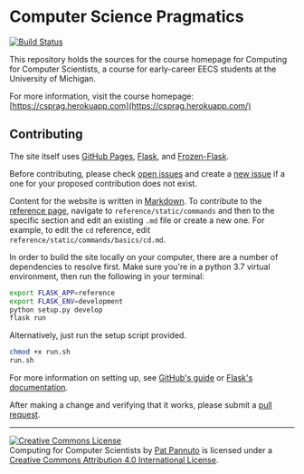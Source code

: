 # Computer Science Pragmatics

[![Build Status](https://travis-ci.org/csprag/reference.svg?branch=master)](https://travis-ci.org/csprag/reference)

This repository holds the sources for the course homepage for Computing for Computer Scientists,
a course for early-career EECS students at the University of Michigan.

For more information, visit the course homepage: [https://csprag.herokuapp.com](https://csprag.herokuapp.com/)

## Contributing

The site itself uses [GitHub Pages][], [Flask][], and [Frozen-Flask][].

Before contributing, please check [open issues][] and create a [new issue][] if a one for your proposed contribution does not exist.

Content for the website is written in [Markdown][].
To contribute to the [reference page][], navigate to `reference/static/commands` and then to the specific section and edit an existing `.md` file or create a new one.
For example, to edit the `cd` reference, edit `reference/static/commands/basics/cd.md`.

In order to build the site locally on your computer, there are a number of dependencies to resolve first.
Make sure you're in a python 3.7 virtual environment, then run the following in your terminal:

```bash
export FLASK_APP=reference
export FLASK_ENV=development
python setup.py develop
flask run
```

Alternatively, just run the setup script provided.

```bash
chmod +x run.sh
run.sh
```

For more information on setting up, see [GitHub's guide][gh docs] or [Flask's documentation][flask docs].

After making a change and verifying that it works, please submit a [pull request][].

---------------------

<a rel="license" href="http://creativecommons.org/licenses/by/4.0/"><img alt="Creative Commons License" style="border-width:0" src="https://i.creativecommons.org/l/by/4.0/88x31.png" /></a><br /><span xmlns:dct="http://purl.org/dc/terms/" property="dct:title">Computing for Computer Scientists</span> by <a xmlns:cc="http://creativecommons.org/ns#" href="http://patpannuto.com" property="cc:attributionName" rel="cc:attributionURL">Pat Pannuto</a> is licensed under a <a rel="license" href="http://creativecommons.org/licenses/by/4.0/">Creative Commons Attribution 4.0 International License</a>.


[GitHub Pages]: https://pages.github.com/
[Flask]: http://flask.pocoo.org/
[Frozen-Flask]: https://flask-flatpages.readthedocs.io/en/latest/
[open issues]: https://github.com/c4cs/c4cs.github.io/issues
[new issue]: https://github.com/c4cs/c4cs.github.io/issues/new
[Markdown]: http://daringfireball.net/projects/markdown/
[reference page]: https://csprag.github.io/reference
[gh docs]:https://help.github.com/articles/using-jekyll-with-pages/
[flask docs]: http://flask.pocoo.org/docs/1.0/
[pull request]: https://github.com/csprag/csprag.github.io/pulls